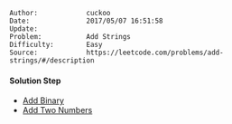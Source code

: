 
    Author:            cuckoo
    Date:              2017/05/07 16:51:58
    Update:            
    Problem:           Add Strings
    Difficulty:        Easy
    Source:            https://leetcode.com/problems/add-strings/#/description

#### Solution Step
 - [Add Binary](https://leetcode.com/problems/add-binary/#/description)
 - [Add Two Numbers](https://leetcode.com/articles/add-two-numbers/)
